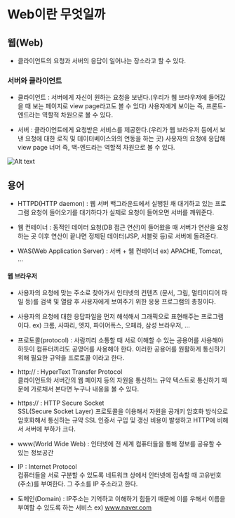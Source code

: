 # Web이란 무엇일까


## 웹(Web)
- 클라이언트의 요청과 서버의 응답이 일어나는 장소라고 할 수 있다.

### 서버와 클라이언트

- 클라이언트 : 서버에게 자신이 원하는 요청을 보낸다.(우리가 웹 브라우저에 들어갔을 때 보는 페이지로 view page라고도 볼 수 있다)
             사용자에게 보이는 즉, 프론트-엔드라는 역할적 차원으로 볼 수 있다.
             
- 서버 : 클라이언트에게 요청받은 서비스를 제공한다.(우리가 웹 브라우저 등에서 보낸 요청에 대한 로직 및 데이터베이스와의 연동을 하는 곳)
     사용자의 요청에 응답해 view page 너머 즉, 백-엔드라는 역할적 차원으로 볼 수 있다.

![Alt text](사진경로)
<!-- <img src="경로" width="너비% or 너비px" height="높이% or높이px" title="px크기설정 alt="대체할문자"></img><br> -->
     
     
## 용어
 
                                                                               
- HTTPD(HTTP daemon) : 웹 서버 백그라운드에서 실행된 채 대기하고 있는 프로그램
요청이 들어오기를 대기하다가 실제로 요청이 들어오면 서버를 깨워준다.

- 웹 컨테이너 : 동적인 데이터 요청(DB 접근 연산)이 들어왔을 때 서버가 연산을 요청하는 곳
이후 연산이 끝나면 정제된 데이터(JSP, 서블릿 등)로 서버에 돌려준다.


- WAS(Web Application Server) : 서버 + 웹 컨테이너
ex) APACHE, Tomcat, ...

#### 웹 브라우저 
- 사용자의 요청에 맞는 주소로 찾아가서 인터넷의 컨텐츠
(문서, 그림, 멀티미디어 파일 등)를 검색 및 열람 후
사용자에게 보여주기 위한 응용 프로그램의 총칭이다.

- 사용자의 요청에 대한 응답파일을 먼저 해석해서 그래픽으로 표현해주는 프로그램이다.
ex) 크롬, 사파리, 엣지, 파이어폭스, 오페라, 삼성 브라우저, ...

                                                                               
                                                                          
                                                                               
- 프로토콜(protocol) : 사람끼리 소통할 때 서로 이해할 수 있는 공용어를 사용해야 하듯이
컴퓨터끼리도 공영어를 사용해아 한다. 이러한 공용어를 원활하게 통신하기 위해 필요한 규약을 프로토콜 이라고 한다.

- http://  : HyperText Transfer Protocol     
클라이언트와 서버간의 웹 페이지 등의 자원을 통신하느 규약
텍스트로 통신하기 때문에 가로채서 본다면 누구나 내용을 볼 수 있다.

- https:// : HTTP Secure Socket     
SSL(Secure Socket Layer) 프로토콜을 이용해서
자원을 공개키 암호화 방식으로 암호화해서 통신하는 규약
SSL 인증서 구입 및 갱신 비용이 발생하고  HTTP에 비해서 서버에 부하가 크다.

- www(World Wide Web) : 인터넷에 전 세계 컴퓨터들을 통해 정보를 공유할 수 있는 정보공간	

- IP : Internet Protocol       
컴퓨터들을 서로 구분할 수 있도록 네트워크 상에서 인터넷에 접속할 때
고유번호(주소)를 부여한다. 그 주소를 IP 주소라고 한다.

- 도메인(Domain) : IP주소는 기억하고 이해하기 힘들기 때문에 이를 우해서 이름을 부여할 수 있도록 하는 서비스
ex) www.naver.com



